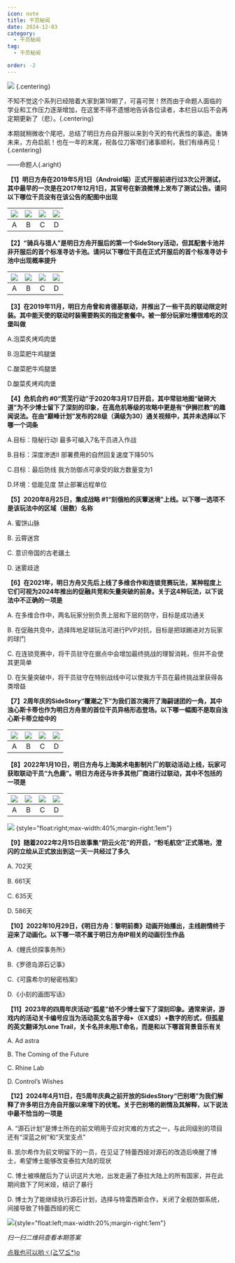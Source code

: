 ```yaml
---
icon: note
title: 干员秘闻
date: 2024-12-03
category:
  - 干员秘闻
tag:
  - 干员秘闻

order: -2
---
```


![](./res/ope_sec/topic.webp) {.centering}

不知不觉这个系列已经陪着大家到第19期了，可喜可贺！然而由于命题人面临的学业和工作压力逐渐增加，在这里不得不遗憾地告诉各位读者，本栏目以后不会再定期更新了（悲）。{.centering}

本期就稍微收个尾吧，总结了明日方舟自开服以来到今天的有代表性的事迹。重铸未来，方舟启航！也在一年的末尾，祝各位刀客塔们诸事顺利，我们有缘再见！{.centering}

——命题人{.aright}

<!-- more -->

**【1】明日方舟在2019年5月1日（Android端）正式开服前进行过3次公开测试，其中最早的一次是在2017年12月1日，其官号在新浪微博上发布了测试公告。请问以下哪位干员没有在该公告的配图中出现**

| ![](./res/ope_sec/q1_1.webp) | ![](./res/ope_sec/q1_2.webp) | ![](./res/ope_sec/q1_3.webp) | ![](./res/ope_sec/q1_4.webp) |
| :---: | :---: | :---: | :---: |
| A | B | C | D |

**【2】“骑兵与猎人”是明日方舟开服后的第一个SideStory活动，但其配套卡池并非开服后的首个标准寻访卡池。请问以下哪位干员在正式开服后的首个标准寻访卡池中出现概率提升**

| ![](./res/ope_sec/q2_1.webp) | ![](./res/ope_sec/q2_2.webp) | ![](./res/ope_sec/q2_3.webp) | ![](./res/ope_sec/q2_4.webp) |
| :---: | :---: | :---: | :---: |
| A | B | C | D |

**【3】在2019年11月，明日方舟曾和肯德基联动，并推出了一些干员的联动限定时装。其中能天使的联动时装需要购买的指定套餐中。被一部分玩家吐槽很难吃的汉堡叫做**

A.泡菜炙烤鸡肉堡

B.泡菜肥牛鸡腿堡

C.酸菜肥牛鸡腿堡

D.酸菜炙烤鸡肉堡

**【4】危机合约 #0“荒芜行动”于2020年3月17日开启，其中常驻地图“破碎大道”为不少博士留下了深刻的印象，在高危机等级的攻略中更是有“伊狮拦教”的趣闻说法。在由“巅峰计划”发布的28级（满级为30）通关视频中，其并未选择以下哪一个词条**

A.目标：隐秘行动I  最多可编入7名干员进入作战

B.目标：深度渗透II   部署费用的自然回复速度下降50%

C.目标：最后防线  我方防御点可承受的敌方数量变为1

D.环境：低能见度  禁止部署远程单位

**【5】2020年8月25日，集成战略 #1“刻俄柏的灰蕈迷境”上线。以下哪一选项不是该玩法中的区域（层数）名称**

A. 蜜饼山脉

B. 云霄迷宫

C. 意识帝国的古老疆土

D. 迷雾歧途

**【6】在2021年，明日方舟又先后上线了多维合作和连锁竞赛玩法，某种程度上它们可视为2024年推出的促融共竞和矢量突破的前身。关于这4种玩法，以下说法中不正确的一项是**

A. 在多维合作中，两名玩家分别负责上层和下层的防守，目标是成功通关

B. 在促融共竞中，选择阵地足球玩法可进行PVP对抗，目标是把球踢进对方玩家的球门

C. 在连锁竞赛中，将干员驻守在据点中会增加最终挑战的理智消耗，但并不会使其更简单

D. 在矢量突破中，将干员驻守在特别战线中可以使我方干员在最终挑战里获得各类增益

**【7】2周年庆的SideStory“覆潮之下”为我们首次揭开了海嗣谜团的一角，其中浊心斯卡蒂也作为明日方舟里的首位干员异格形态登场。以下哪一幅图不是取自浊心斯卡蒂立绘中的**

| ![](./res/ope_sec/q7_1.webp) | ![](./res/ope_sec/q7_2.webp) | ![](./res/ope_sec/q7_3.webp) | ![](./res/ope_sec/q7_4.webp) |
| :---: | :---: | :---: | :---: |
| A | B | C | D |

**【8】2022年1月10日，明日方舟与上海美术电影制片厂的联动活动上线，玩家可获取联动干员“九色鹿”。明日方舟还与许多其他厂商进行过联动，其中不包括的一项是**

| ![](./res/ope_sec/q8_1.webp) | ![](./res/ope_sec/q8_2.webp) | ![](./res/ope_sec/q8_3.webp) | ![](./res/ope_sec/q8_4.webp) |
| :---: | :---: | :---: | :---: |
| A | B | C | D |

![](./res/ope_sec/q9.webp) {style="float:right;max-width:40%;margin-right:1em"}

**【9】随着2022年2月15日故事集“阴云火花”的开启，“粉毛航空”正式落地，澄闪的立绘从正式放出到这一天一共经过了多久**

A. 702天

B. 661天

C. 635天

D. 586天

**【10】2022年10月29日，《明日方舟：黎明前奏》动画开始播出，主线剧情终于迎来了动画化。以下哪一项不属于明日方舟IP相关的动画衍生作品**

A.《鲤氏侦探事务所》

B.《罗德岛源石记事》

C.《可露希尔的秘密档案》

D.《小刻的画图写话》

**【11】2023年的四周年庆活动“孤星”给不少博士留下了深刻印象。通常来讲，游戏内的活动关卡编号应当为活动英文名首字母+（EX或S）+数字的形式，但孤星的英文翻译为Lone Trail，关卡名并未用LT命名，而是和以下哪首背景音乐有关**

A. Ad astra

B. The Coming of the Future

C. Rhine Lab

D. Control’s Wishes

**【12】2024年4月11日，在5周年庆典之前开放的SidesStory“巴别塔”为我们解释了许多明日方舟自开服以来埋下的伏笔。关于巴别塔的剧情及其解释，以下说法中最不恰当的一项是**

A. “源石计划”是博士所在的前文明用于应对灾难的方式之一，与此同级别的项目还有“深蓝之树”和“天堂支点”

B. 凯尔希作为前文明留下的一员，在见证了特蕾西娅对源石的改造后唤醒了博士，希望博士能够改变泰拉大陆的现状

C. 博士被唤醒后为了认识这片大地，出发走遍了泰拉大陆上的所有国家，并在此期间救下了阿米娅，结识了暴行

D. 博士为了能继续执行源石计划，选择与特雷西斯合作，关闭了全舰防御系统，间接导致了特蕾西娅的死亡

![](./res/ope_sec/answer.webp){style="float:left;max-width:20%;margin-right:1em"}

*扫一扫二维码查看本期答案*

[点我也可以哟ヾ(≧▽≦*)o](https://www.wjx.cn/vm/wKqCEL4.aspx)<eod />

<FakeAds />